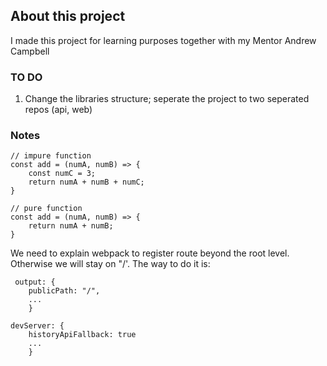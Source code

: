 ## About this project

I made this project for learning purposes together with my Mentor Andrew Campbell


### TO DO

1. Change the libraries structure; seperate the project to two seperated repos (api, web)


### Notes

```
// impure function
const add = (numA, numB) => {
	const numC = 3;
	return numA + numB + numC;
}
```


```
// pure function
const add = (numA, numB) => {
	return numA + numB;
}
```

We need to explain webpack to register route beyond the root level. Otherwise we will stay on "/'.
The way to do it is:

```
 output: {
    publicPath: "/",
    ...
    }

devServer: {
	historyApiFallback: true
	...
	}
```

